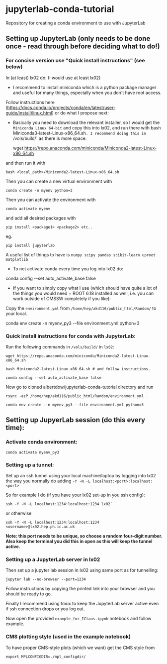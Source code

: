 # jupyterlab-conda-tutorial
Repository for creating a conda environment to use with JupyterLab

## Setting up JupyterLab (only needs to be done once - read through before deciding what to do!)
### For concise version use "Quick install instructions" (see below)

In (at least) lx02 do: (I would use at least lx02)

- I recommend to install miniconda which is a python package manager
and useful for many things, especially when you don't have root access.

Follow instructions here 
(https://docs.conda.io/projects/conda/en/latest/user-guide/install/linux.html)
or do what I propose next:

- Basically you need to download the relevant installer, so I would get the `Miniconda Linux 64-bit` 
and copy this into lx02, and run there with 
bash Miniconda3-latest-Linux-x86_64.sh`. I recommend doing this in `/vols/build/` as there is more space.

    wget https://repo.anaconda.com/miniconda/Miniconda2-latest-Linux-x86_64.sh

and then run it with

    bash <local_path>/Miniconda2-latest-Linux-x86_64.sh

Then you can create a new virtual environment with 

    conda create -n myenv python=3  

Then you can activate the environment with

    conda activate myenv

and add all desired packages with

    pip install <package1> <package2> etc..

eg. 

    pip install jupyterlab

A useful list of things to have is `numpy scipy pandas scikit-learn uproot matplotlib`

- To not activate conda every time you log into lx02 do:

conda config --set auto_activate_base false

- If you want to simply copy what I use (which should have quite a lot of the 
things you would need + ROOT 6.18 installed as well, i.e. you can work outside
of CMSSW completely if you like):

Copy the `environment.yml` from `/home/hep/akd116/public_html/Random/` to your local.

conda env create -n myenv_py3 --file environment.yml python=3


### Quick install instructions for conda with JupyterLab:

Run the following commands in `/vols/build/` in `lx02`:

    wget https://repo.anaconda.com/miniconda/Miniconda2-latest-Linux-x86_64.sh

    bash Miniconda2-latest-Linux-x86_64.sh # and follow instructions.

    conda config --set auto_activate_base false

Now go to cloned albertdow/jupyterlab-conda-tutorial directory and run 

    rsync -azP /home/hep/akd116/public_html/Random/environment.yml .

    conda env create --n myenv_py3 --file environment.yml python=3

## Setting up JupyerLab session (do this every time):

### Activate conda environment:

    conda activate myenv_py3

### Setting up a tunnel:

Set up an ssh tunnel using your local machine/laptop by logging into
lx02 the way you normally do adding `-Y -N -L localhost:<port>:localhost:<port>`

So for example I do (if you have your lx02 set-up in you ssh config):

    ssh -Y -N -L localhost:1234:localhost:1234 lx02`

or otherwise

    ssh -Y -N -L localhost:1234:localhost:1234 <username>@lx02.hep.ph.ic.ac.uk

__Note: this port needs to be unique, so choose a random four-digit number.
Also keep the terminal you did this in open as this will keep the tunnel active.__

### Setting up a JupyterLab server in lx02

Then set up a jupyter lab session in lx02 using same port as for tunnelling:

    jupyter lab --no-browser --port=1234

Follow instructions by copying the printed link into your browser and you should be ready to go.

Finally I recommend using tmux to keep the JupyterLab server active even if ssh connection drops or you log out.

Now open the provided `example_for_ICtaus.ipynb` notebook and follow example.


### CMS plotting style (used in the example notebook)
To have proper CMS-style plots (which we want) get the CMS style from

    export MPLCONFIGDIR=./mpl_configdir/

